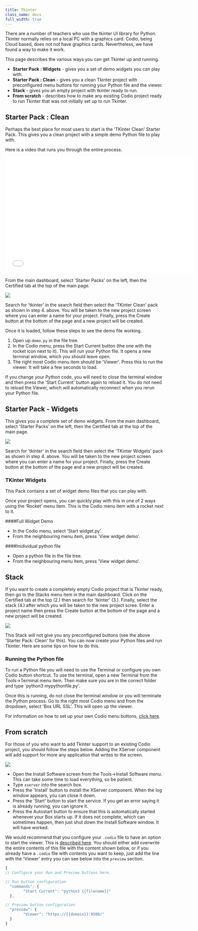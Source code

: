 ```yaml
---
title: Tkinter
class_name: docs
full_width: true 
---
```


There are a number of teachers who use the tkinter UI library for Python. Tkinter normally relies on a local PC with a graphics card. Codio, being Cloud based, does not not have graphics cards. Nevertheless, we have found a way to make it work.

This page describes the various ways you can get Tkinter up and running.

- **Starter Pack : Widgets** - gives you a set of demo widgets you can play with.
- **Starter Pack : Clean** - gives you a clean Tkinter project with preconfigured menu buttons for running your Python file and the viewer.
- **Stack** - gives you an empty project with tkinter ready to run.
- **From scratch** - describes how to make any existing Codio project ready to run Tkinter that was not initially set up to run Tkinter.

## Starter Pack : Clean
Perhaps the best place for most users to start is the 'TKinter Clean' Starter Pack. This gives you a clean project with a simple demo Python file to play with.

Here is a video that runs you through the entire process.

<div class="video">
<div class="video-wrapper">
<iframe src="//player.vimeo.com/video/131579422" width="600" height="370" frameborder="0" webkitallowfullscreen mozallowflscreen allowfullscreen></iframe>
</div>
</div>

From the main dashboard, select 'Starter Packs' on the left, then the Certified tab at the top of the main page.

![](/img/docs/tkinter-pack.png)

Search for 'tkinter' in the search field then select the 'TKinter Clean' pack as shown in step 4. above. You will be taken to the new project screen where you can enter a name for your project. Finally, press the Create button at the bottom of the page and a new project will be created.

Once it is loaded, follow these steps to see the demo file working.

1. Open up `demo.py` in the file tree.
1. In the Codio menu, press the Start Current button (the one with the rocket icon next to it). This will run your Python file. It opens a new terminal window, which you should leave open.
1. The right most Codio menu item should be 'Viewer'. Press this to run the viewer. It will take a few seconds to load.

If you change your Python code, you will need to close the terminal window and then press the 'Start Current' button again to reload it. You do not need to reload the Viewer, which will automatically reconnect when you rerun your Python file.


## Starter Pack - Widgets
This gives you a complete set of demo widgets. From the main dashboard, select 'Starter Packs' on the left, then the Certified tab at the top of the main page.

![](/img/docs/tkinter-pack.png)

Search for 'tkinter' in the search field then select the 'TKinter Widgets' pack as shown in step 4. above. You will be taken to the new project screen where you can enter a name for your project. Finally, press the Create button at the bottom of the page and a new project will be created.

### TKinter Widgets
This Pack contains a set of widget demo files that you can play with. 

Once your project opens, you can quickly play with this in one of 2 ways using the ‘Rocket’ menu item. This is the Codio menu item with a rocket next to it.

####Full Widget Demo

- In the Codio menu, select 'Start widget.py’.
- From the neighbouring menu item, press 'View widget demo’.

####Inidividual python file

- Open a python file in the file tree.
- From the neighbouring menu item, press 'View widget demo’.


## Stack
If you want to create a completely empty Codio project that is Tkinter ready, then go to the Stacks menu item in the main dashboard. Click on the Certified tab at the top (2.) then search for 'tkinter' (3.). Finally, select the stack (4.) after which you will be taken to the new project scree. Enter a project name then press the Create button at the bottom of the page and a new project will be created.

![](/img/docs/tkinter-stack.png)

This Stack will not give you any preconfigured buttons (see the above 'Starter Pack: Clean' for this).
You can now create your Python files and run Tkinter. Here are some tips on how to do this.

### Running the Python file
To run a Python file you will need to use the Terminal or configure you own Codio button shortcut. To use the terminal, open a new Terminal from the Tools->Terminal menu item. Then make sure you are in the correct folder and type `python3 mypythonfile.py'.

Once this is running, do not close the terminal window or you will terminate the Python process. Go to the right most Codio menu and from the dropdown, select 'Box URL SSL'. This will open up the viewer.

For information on how to set up your own Codio menu buttons, [click here](/docs/boxes/runmenu/).


## From scratch
For those of you who want to add Tkinter support to an existing Codio project, you should follow the steps below. Adding the XServer component will add support for more any application that writes to the screen.


![](/img/docs/xserver-install.png)

- Open the Install Software screen from the Tools->Install Software menu. This can take some time to load everything, so be patient.
- Type `xserver` into the search box.
- Press the 'Install' button to install the XServer component. When the log window appears, you can close it down.
- Press the 'Start' button to start the service. If you get an error saying it is already running, you can ignore it.
- Press the Autostart button to ensure that this is automatically started whenever your Box starts up. If it does not complete, which can sometimes happen, then just shut down the Install Software window. It will have worked.


We would recommend that you configure your `.codio` file to have an option to start the viewer. This is [described here](/docs/boxes/runmenu/). You should either add overwrite the entire contents of this file with the content shown below, or if you already have a `.codio` file with contents you want to keep, just add the line with the 'Viewer' entry you can see below into the `preview` section.

```javascript
{
// Configure your Run and Preview buttons here.

// Run button configuration
  "commands": {
        "Start Current": "python3 {{filename}}"
  },

// Preview button configuration
  "preview": {
        "Viewer": "https://{{domain}}:9500/"
  }
}
```




